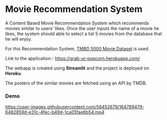 # Movie Recommendation System
A Content Based Movie Recommendation System which recommends movies similar to users' likes. Once the user inputs the name of a movie he likes, the system should able to select a list 5 movies from the database that he will enjoy.<br>

For this Recommendation System, [TMBD 5000 Movie Dataset](https://www.kaggle.com/datasets/tmdb/tmdb-movie-metadata?datasetId=138) is used.

Link to the application:- https://grab-ur-popcorn.herokuapp.com/

The webapp is created using **Streamlit** and the project is deployed on **Heroku**.

The posters of the similar movies are fetched using an API by TMDB.

### Demo

https://user-images.githubusercontent.com/56452679/164789479-6482859d-e31c-4fec-b49d-1ca05fae6b54.mp4

